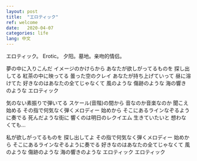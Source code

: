 ```yaml
---
layout: post
title:  "エロティック"
ref: welcome
date:   2020-04-07
categories: life
lang: 中文
---
```


エロティック。
Erotic。
夕阳。墓地。亲吻的情侣。

夢の中に入りこんだ
イメージのかけらから
あなたが欲しがってるものを
探し出してる
紅茶の中に映ってる
曇った空のクレイ
あなたが持ち上げていって
昼に溶けてた
好きなのはあなたの全てじゃなくて
風のような 傷跡のような
海の響きのような エロティック

気のない素振りで弾いてる
スケール(音階)の間から
音なのか音楽なのか 聞こえ始める
その指で何気なく弾くメロディー
始めから
そこにあるラインなぞるように奏でる
死んだような街に
響くのは明日のレクイエム
生きていたいと 想わなくても…

私が欲しがってるものを
探し出してよ
その指で何気なく弾くメロディー
始めから
そこにあるラインなぞるように奏でる
好きなのはあなたの全てじゃなくて
風のような 傷跡のような
海の響きのような エロティック
エロティック